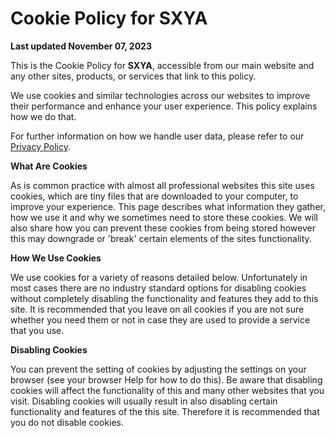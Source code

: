 # Cookie Policy for SXYA

**Last updated November 07, 2023**

This is the Cookie Policy for **SXYA**, accessible from our main website and any other sites, products, or services that link to this policy.

We use cookies and similar technologies across our websites to improve their performance and enhance your user experience. This policy explains how we do that.

For further information on how we handle user data, please refer to our [Privacy Policy](https://www.sxya.org/privacy-policy).

**What Are Cookies**

As is common practice with almost all professional websites this site uses cookies, which are tiny files that are downloaded to your computer, to improve your experience. This page describes what information they gather, how we use it and why we sometimes need to store these cookies. We will also share how you can prevent these cookies from being stored however this may downgrade or 'break' certain elements of the sites functionality.

**How We Use Cookies**

We use cookies for a variety of reasons detailed below. Unfortunately in most cases there are no industry standard options for disabling cookies without completely disabling the functionality and features they add to this site. It is recommended that you leave on all cookies if you are not sure whether you need them or not in case they are used to provide a service that you use.

**Disabling Cookies**

You can prevent the setting of cookies by adjusting the settings on your browser (see your browser Help for how to do this). Be aware that disabling cookies will affect the functionality of this and many other websites that you visit. Disabling cookies will usually result in also disabling certain functionality and features of the this site. Therefore it is recommended that you do not disable cookies.
